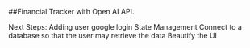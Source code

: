 ##Financial Tracker with Open AI API.

Next Steps:
    Adding user google login
    State Management
    Connect to a database so that the user may retrieve the data
    Beautify the UI